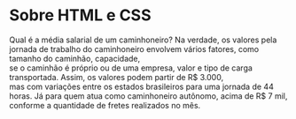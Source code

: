 <DOCTYPE html></DOCTYPE>
<html lang=""pt-br">
<head>
    <meta charset="UTF-8">
    <title><h1><b> Qual é a media salarial de um caminhoneiro<em>HTML</EM> e <em>CSS</em></b></h1></title>
    <limk rel="stylesheet" href="style.cs">
 </head>
 <body>
 <h1 id="titulo">Sobre HTML e CSS</h1>

<p>Qual é a média salarial de um caminhoneiro?
Na verdade, os valores pela jornada de trabalho do caminhoneiro envolvem vários fatores, como tamanho do caminhão, capacidade,<br> se o caminhão é próprio ou de uma empresa, valor e tipo de carga transportada. Assim, os valores podem partir de R$ 3.000,<br> mas com variações entre os estados brasileiros para uma jornada de 44 horas. Já para quem atua como caminhoneiro autônomo, acima de R$ 7 mil, conforme a quantidade de fretes realizados no mês.</p>
